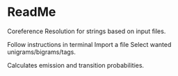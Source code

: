 # ReadMe
Coreference Resolution for strings based on input files.

Follow instructions in terminal
Import a file
Select wanted unigrams/bigrams/tags.

Calculates emission and transition probabilities. 
